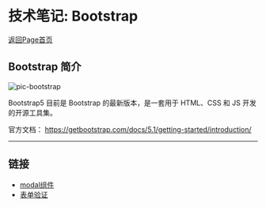 # 技术笔记: Bootstrap

[返回Page首页](../index.md)

## Bootstrap 简介

![pic-bootstrap](./pics/bootstrap.ico)

Bootstrap5 目前是 Bootstrap 的最新版本，是一套用于 HTML、CSS 和 JS 开发的开源工具集。

官方文档：
https://getbootstrap.com/docs/5.1/getting-started/introduction/

***

## 链接
- [modal组件](./app/bootstrap_modal.md)
- [表单验证](./app/bootstrap_validation.md)


